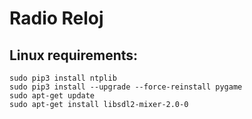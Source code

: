 # Radio Reloj
## Linux requirements:
  `sudo pip3 install ntplib`<br>
  `sudo pip3 install --upgrade --force-reinstall pygame`<br>
  `sudo apt-get update`<br>
  `sudo apt-get install libsdl2-mixer-2.0-0`
  
